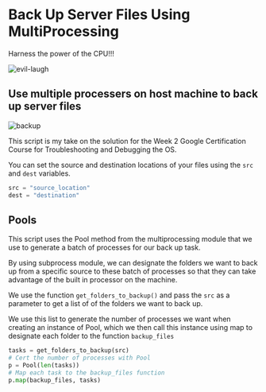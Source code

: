 # Back Up Server Files Using MultiProcessing

Harness the power of the CPU!!! 

![evil-laugh](https://media4.giphy.com/media/EJIqwKKY30Dlu/giphy.gif)

## Use multiple processers on host machine to back up server files

![backup](https://blackrockbusiness.com/wp-content/uploads/2013/04/Cloud-Backup-Support.jpg)

This script is my take on the solution for the Week 2 Google Certification Course for Troubleshooting and Debugging the OS.

You can set the source and destination locations of your files using the `src` and `dest` variables.

```python
src = "source_location"
dest = "destination"
```

## Pools

This script uses the Pool method from the multiprocessing module that we use to generate a batch of processes for our
back up task.

By using subprocess module, we can designate the folders we want to back up from a specific source to these batch of processes
so that they can take advantage of the built in processor on the machine. 

We use the function `get_folders_to_backup()` and pass the `src` as
a parameter to get a list of of the folders we want to back up.

We use this list to generate the number of processes we want when creating an instance of Pool, which we then call this instance using map
to designate each folder to the function `backup_files`

```python
tasks = get_folders_to_backup(src)
# Cert the number of processes with Pool
p = Pool(len(tasks))
# Map each task to the backup_files function
p.map(backup_files, tasks)
```